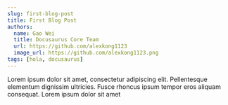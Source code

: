 ```yaml
---
slug: first-blog-post
title: First Blog Post
authors:
  name: Gao Wei
  title: Docusaurus Core Team
  url: https://github.com/alexkong1123
  image_url: https://github.com/alexkong1123.png
tags: [hola, docusaurus]
---
```


Lorem ipsum dolor sit amet, consectetur adipiscing elit. Pellentesque elementum dignissim ultricies. Fusce rhoncus ipsum tempor eros aliquam consequat. Lorem ipsum dolor sit amet
